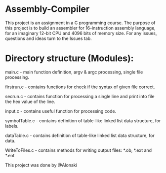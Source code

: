 # Assembly-Compiler
This project is an assignment in a C programming course. The purpose of this project is to build an assembler for 16-instruction assembly language, for an imaginary 12-bit CPU and 4096 bits of memory size. For any issues, questions and ideas turn to the Issues tab.


# Directory structure (Modules):

main.c - main function definition, argv & argc processing, single file processing.

firstrun.c - contains functions for check if the syntax of given file correct. 

secrun.c - contains function for processing a single line and print into file the hex value of the line.

input.c - contains useful function for processing code.

symbolTable.c - contains definition of table-like linked list data structure, for labels.

dataTable.c - contains definition of table-like linked list data structure, for data.

WriteToFiles.c - contains methods for writing output files: *.ob, *.ext and *.ent

This project was done by @Alonaki
